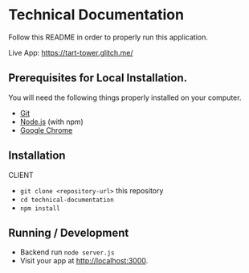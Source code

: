 # Technical Documentation

Follow this README in order to properly run this application.

Live App: https://tart-tower.glitch.me/

## Prerequisites for Local Installation.

You will need the following things properly installed on your computer.

- [Git](https://git-scm.com/)
- [Node.js](https://nodejs.org/) (with npm)
- [Google Chrome](https://google.com/chrome/)

## Installation

CLIENT

- `git clone <repository-url>` this repository
- `cd technical-documentation`
- `npm install`

## Running / Development

- Backend run `node server.js`
- Visit your app at [http://localhost:3000](http://localhost:3000).
